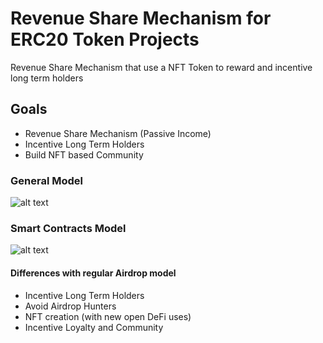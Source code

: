 # Revenue Share Mechanism for ERC20 Token Projects

Revenue Share Mechanism that use a NFT Token to reward and incentive long term holders

## Goals
- Revenue Share Mechanism (Passive Income)
- Incentive Long Term Holders
- Build NFT based Community

### General Model

![alt text](https://github.com/NimrodHunter/Revenue-Share-NTF/blob/master/proposal/diagrams/rs.png?raw=true)

### Smart Contracts Model

![alt text](https://github.com/NimrodHunter/Revenue-Share-NTF/blob/master/proposal/diagrams/cm.png?raw=true)

#### Differences with regular Airdrop model 

- Incentive Long Term Holders
- Avoid Airdrop Hunters
- NFT creation (with new open DeFi uses)
- Incentive Loyalty and Community

